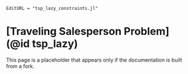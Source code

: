 ```@meta
EditURL = "tsp_lazy_constraints.jl"
```

# [Traveling Salesperson Problem](@id tsp_lazy)

This page is a placeholder that appears only if the documentation is built from
a fork.
